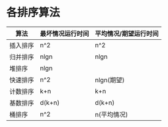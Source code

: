 # 各排序算法

| 算法     | 最坏情况运行时间 | 平均情况/期望运行时间 |
| -------- | ---------------- | --------------------- |
| 插入排序 | n^2              | n^2                   |
| 归并排序 | nlgn             | nlgn                  |
| 堆排序   | nlgn             |                       |
| 快速排序 | n^2              | nlgn(期望)            |
| 计数排序 | k+n              | k+n                   |
| 基数排序 | d(k+n)           | d(k+n)                |
| 桶排序   | n^2              | n(平均情况)           |

